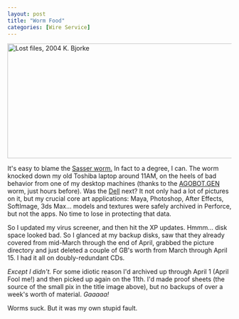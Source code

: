 ```yaml
---
layout: post
title: "Worm Food"
categories: [Wire Service]
---
```

<img src="http://www.botzilla.com/bpix/woormFood2.jpg" width=807 height=258 border=0 title="Lost files, 2004 K. Bjorke">

It's easy to blame the <a href="http://news.netcraft.com/archives/2004/05/01/sasser_worm_spreading_through_lsass_exploit.html" target="_blank">Sasser worm.</a> In fact to a degree, I can. The worm knocked down my old Toshiba laptop around 11AM, on the heels of bad behavior from one of my desktop machines (thanks to the <a href="http://www.sophos.com/virusinfo/analyses/w32agobotgg.html" target="_blank">AGOBOT.GEN</a> worm, just hours before). Was the <a href="http://www.digitalvideoediting.com/cgi-bin/getframeletter.cgi?/2003/09_sep/reviews/cw_dellm60.htm">Dell</a> next? It not only had a lot of pictures on it, but my crucial core art applications: Maya, Photoshop, After Effects, SoftImage, 3ds Max... models and textures were safely archived in Perforce, but not the apps. No time to lose in protecting that data. 

So I updated my virus screener, and then hit the XP updates. Hmmm... disk space looked bad. So I glanced at my backup disks, saw that they already covered from mid-March through the end of April, grabbed the picture directory and just deleted a couple of GB's worth from March through April 15. I had it all on doubly-redundant CDs.

<i>Except I didn't.</i> For some idiotic reason I'd archived up through April 1 (April Fool me!)  and then picked up again on the 11th. I'd made proof sheets (the source of the small pix in the title image above), but no backups of over a week's worth of material. <i>Gaaaaa!</i>

Worms suck. But it was my own stupid fault.


